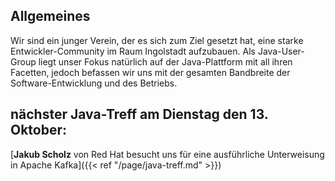 ## Allgemeines

Wir sind ein junger Verein, der es sich zum Ziel gesetzt hat, eine starke Entwickler-Community im Raum Ingolstadt aufzubauen.
Als Java-User-Group liegt unser Fokus natürlich auf der Java-Plattform mit all ihren Facetten, jedoch befassen wir uns mit der gesamten Bandbreite der Software-Entwicklung und des Betriebs.

## nächster Java-Treff am Dienstag den 13. Oktober:

[**Jakub Scholz** von Red Hat besucht uns für eine ausführliche Unterweisung in Apache Kafka]({{< ref "/page/java-treff.md" >}})
